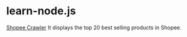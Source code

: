 # learn-node.js

[Shopee Crawler](https://github.com/leehua012/learn-node/tree/main/shopee-crawler)
It displays the top 20 best selling products in Shopee.
